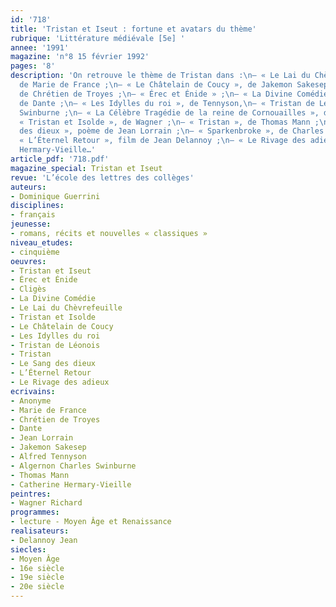 ```yaml
---
id: '718'
title: 'Tristan et Iseut : fortune et avatars du thème'
rubrique: 'Littérature médiévale [5e] '
annee: '1991'
magazine: 'n°8 15 février 1992'
pages: '8'
description: 'On retrouve le thème de Tristan dans :\n– « Le Lai du Chèvrefeuille »,
  de Marie de France ;\n– « Le Châtelain de Coucy », de Jakemon Sakesep ; \n– « Cligès »,
  de Chrétien de Troyes ;\n– « Érec et Énide » ;\n– « La Divine Comédie » (l’Enfer),
  de Dante ;\n– « Les Idylles du roi », de Tennyson,\n– « Tristan de Léonois », de
  Swinburne ;\n– « La Célèbre Tragédie de la reine de Cornouailles », de Thomas Hardy ;\n–
  « Tristan et Isolde », de Wagner ;\n– « Tristan », de Thomas Mann ;\n– « Le Sang
  des dieux », poème de Jean Lorrain ;\n– « Sparkenbroke », de Charles Morgan ;\n–
  « L’Éternel Retour », film de Jean Delannoy ;\n– « Le Rivage des adieux », de Catherine
  Hermary-Vieille…'
article_pdf: '718.pdf'
magazine_special: Tristan et Iseut
revue: 'L’école des lettres des collèges'
auteurs:
- Dominique Guerrini
disciplines:
- français
jeunesse:
- romans, récits et nouvelles « classiques »
niveau_etudes:
- cinquième
oeuvres:
- Tristan et Iseut
- Érec et Énide
- Cligès
- La Divine Comédie
- Le Lai du Chèvrefeuille
- Tristan et Isolde
- Le Châtelain de Coucy
- Les Idylles du roi
- Tristan de Léonois
- Tristan
- Le Sang des dieux
- L’Éternel Retour
- Le Rivage des adieux
ecrivains:
- Anonyme
- Marie de France
- Chrétien de Troyes
- Dante
- Jean Lorrain
- Jakemon Sakesep
- Alfred Tennyson
- Algernon Charles Swinburne
- Thomas Mann
- Catherine Hermary-Vieille
peintres:
- Wagner Richard
programmes:
- lecture - Moyen Âge et Renaissance
realisateurs:
- Delannoy Jean
siecles:
- Moyen Âge
- 16e siècle
- 19e siècle
- 20e siècle
---
```

